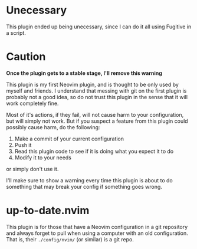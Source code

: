 # Unecessary

This plugin ended up being unecessary, since I can do it all using Fugitive in a script.

# Caution

**Once the plugin gets to a stable stage, I'll remove this warning**

This plugin is my first Neovim plugin, and is thought to be only used by myself and friends. I understand that messing with git on the first plugin is probably not a good idea, so do not trust this plugin in the sense that it will work completely fine.

Most of it's actions, if they fail, will not cause harm to your configuration, but will simply not work. But if you suspect a feature from this plugin could possibly cause harm, do the following:

1. Make a commit of your current configuration
2. Push it
3. Read this plugin code to see if it is doing what you expect it to do
4. Modify it to your needs

or simply don't use it.

I'll make sure to show a warning every time this plugin is about to do something that may break your config if something goes wrong.

# up-to-date.nvim

This plugin is for those that have a Neovim configuration in a git repository and always forget to pull when using a computer with an old configuration. That is, their `./config/nvim/` (or similar) is a git repo.
